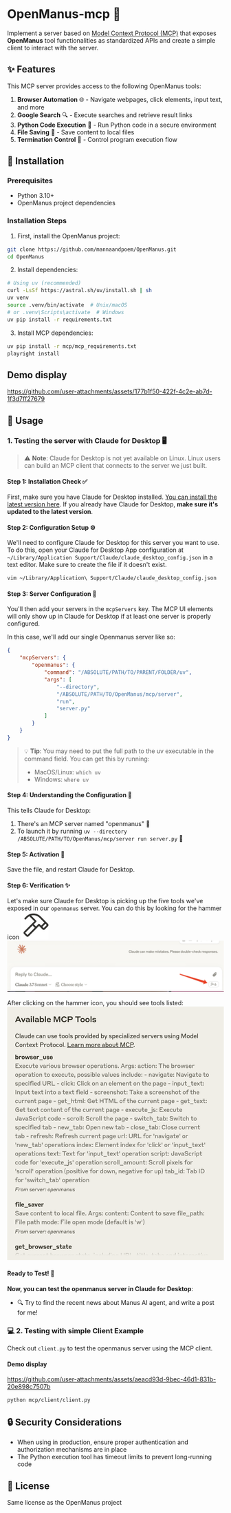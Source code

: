 # OpenManus-mcp 🤖

Implement a server based on [Model Context Protocol (MCP)](https://modelcontextprotocol.io/) that exposes **OpenManus** tool functionalities as standardized APIs and create a simple client to interact with the server.

## ✨ Features

This MCP server provides access to the following OpenManus tools:

1. **Browser Automation** 🌐 - Navigate webpages, click elements, input text, and more
2. **Google Search** 🔍 - Execute searches and retrieve result links
3. **Python Code Execution** 🐍 - Run Python code in a secure environment
4. **File Saving** 💾 - Save content to local files
5. **Termination Control** 🛑 - Control program execution flow

## 🚀 Installation

### Prerequisites

- Python 3.10+
- OpenManus project dependencies

### Installation Steps

1. First, install the OpenManus project:

```bash
git clone https://github.com/mannaandpoem/OpenManus.git
cd OpenManus
```

2. Install dependencies:

```bash
# Using uv (recommended)
curl -LsSf https://astral.sh/uv/install.sh | sh
uv venv
source .venv/bin/activate  # Unix/macOS
# or .venv\Scripts\activate  # Windows
uv pip install -r requirements.txt
```

3. Install MCP dependencies:

```bash
uv pip install -r mcp/mcp_requirements.txt
playright install
```

## Demo display
https://github.com/user-attachments/assets/177b1f50-422f-4c2e-ab7d-1f3d7ff27679

## 📖 Usage

### 1. Testing the server with Claude for Desktop 🖥️

> ⚠️ **Note**: Claude for Desktop is not yet available on Linux. Linux users can build an MCP client that connects to the server we just built.

#### Step 1: Installation Check ✅
First, make sure you have Claude for Desktop installed. [You can install the latest version here](https://claude.ai/download). If you already have Claude for Desktop, **make sure it's updated to the latest version**.

#### Step 2: Configuration Setup ⚙️
We'll need to configure Claude for Desktop for this server you want to use. To do this, open your Claude for Desktop App configuration at `~/Library/Application Support/Claude/claude_desktop_config.json` in a text editor. Make sure to create the file if it doesn't exist.

```bash
vim ~/Library/Application\ Support/Claude/claude_desktop_config.json
```

#### Step 3: Server Configuration 🔧
You'll then add your servers in the `mcpServers` key. The MCP UI elements will only show up in Claude for Desktop if at least one server is properly configured.

In this case, we'll add our single Openmanus server like so:
```json
{
    "mcpServers": {
        "openmanus": {
            "command": "/ABSOLUTE/PATH/TO/PARENT/FOLDER/uv",
            "args": [
                "--directory",
                "/ABSOLUTE/PATH/TO/OpenManus/mcp/server",
                "run",
                "server.py"
            ]
        }
    }
}
```

> 💡 **Tip**: You may need to put the full path to the uv executable in the command field. You can get this by running:
> - MacOS/Linux: `which uv`
> - Windows: `where uv`

#### Step 4: Understanding the Configuration 📝
This tells Claude for Desktop:
1. There's an MCP server named "openmanus" 🔌
2. To launch it by running `uv --directory /ABSOLUTE/PATH/TO/OpenManus/mcp/server run server.py` 🚀

#### Step 5: Activation 🔄
Save the file, and restart Claude for Desktop.

#### Step 6: Verification ✨
Let's make sure Claude for Desktop is picking up the five tools we've exposed in our `openmanus` server. You can do this by looking for the hammer icon ![hammer icon](./assets/claude-desktop-mcp-hammer-icon.svg)
![tools_in_claude](./assets/1.jpg)

After clicking on the hammer icon, you should see tools listed:
![alvaliable_tools_list](./assets/2.png)

#### Ready to Test! 🎉
**Now, you can test the openmanus server in Claude for Desktop**:
* 🔍 Try to find the recent news about Manus AI agent, and write a post for me!



### 💻 2. Testing with simple Client Example

Check out `client.py` to test the openmanus server using the MCP client.

#### Demo display
https://github.com/user-attachments/assets/aeacd93d-9bec-46d1-831b-20e898c7507b
```
python mcp/client/client.py
```


## 🔒 Security Considerations

- When using in production, ensure proper authentication and authorization mechanisms are in place
- The Python execution tool has timeout limits to prevent long-running code

## 📄 License

Same license as the OpenManus project
